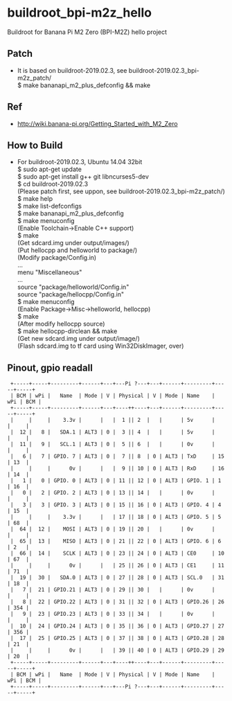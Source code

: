 # buildroot_bpi-m2z_hello
Buildroot for Banana Pi M2 Zero (BPI-M2Z) hello project

## Patch  
* It is based on buildroot-2019.02.3, see buildroot-2019.02.3_bpi-m2z_patch/  
$ make bananapi_m2_plus_defconfig && make  

## Ref  
* http://wiki.banana-pi.org/Getting_Started_with_M2_Zero  

## How to Build  
* For buildroot-2019.02.3, Ubuntu 14.04 32bit     
$ sudo apt-get update  
$ sudo apt-get install g++ git libncurses5-dev    
$ cd buildroot-2019.02.3   
(Please patch first, see uppon, see buildroot-2019.02.3_bpi-m2z_patch/)   
$ make help  
$ make list-defconfigs    
$ make bananapi_m2_plus_defconfig  
$ make menuconfig  
(Enable Toolchain->Enable C++ support)  
$ make  
(Get sdcard.img under output/images/)  
(Put hellocpp and helloworld to package/)  
(Modify package/Config.in)  
...  
menu "Miscellaneous"  
...  
source "package/helloworld/Config.in"  
source "package/hellocpp/Config.in"  
$ make menuconfig  
(Enable Package->Misc->helloworld, hellocpp)  
$ make  
(After modify hellocpp source)  
$ make hellocpp-dirclean && make  
(Get new sdcard.img under output/image/)  
(Flash sdcard.img to tf card using Win32DiskImager, over)  

## Pinout, gpio readall  
```  
 +-----+-----+---------+------+---+---Pi ?---+---+------+---------+-----+-----+
 | BCM | wPi |   Name  | Mode | V | Physical | V | Mode | Name    | wPi | BCM |
 +-----+-----+---------+------+---+----++----+---+------+---------+-----+-----+
 |     |     |    3.3v |      |   |  1 || 2  |   |      | 5v      |     |     |
 |  12 |   8 |   SDA.1 | ALT3 | 0 |  3 || 4  |   |      | 5v      |     |     |
 |  11 |   9 |   SCL.1 | ALT3 | 0 |  5 || 6  |   |      | 0v      |     |     |
 |   6 |   7 | GPIO. 7 | ALT3 | 0 |  7 || 8  | 0 | ALT3 | TxD     | 15  | 13  |
 |     |     |      0v |      |   |  9 || 10 | 0 | ALT3 | RxD     | 16  | 14  |
 |   1 |   0 | GPIO. 0 | ALT3 | 0 | 11 || 12 | 0 | ALT3 | GPIO. 1 | 1   | 16  |
 |   0 |   2 | GPIO. 2 | ALT3 | 0 | 13 || 14 |   |      | 0v      |     |     |
 |   3 |   3 | GPIO. 3 | ALT3 | 0 | 15 || 16 | 0 | ALT3 | GPIO. 4 | 4   | 15  |
 |     |     |    3.3v |      |   | 17 || 18 | 0 | ALT3 | GPIO. 5 | 5   | 68  |
 |  64 |  12 |    MOSI | ALT3 | 0 | 19 || 20 |   |      | 0v      |     |     |
 |  65 |  13 |    MISO | ALT3 | 0 | 21 || 22 | 0 | ALT3 | GPIO. 6 | 6   | 2   |
 |  66 |  14 |    SCLK | ALT3 | 0 | 23 || 24 | 0 | ALT3 | CE0     | 10  | 67  |
 |     |     |      0v |      |   | 25 || 26 | 0 | ALT3 | CE1     | 11  | 71  |
 |  19 |  30 |   SDA.0 | ALT3 | 0 | 27 || 28 | 0 | ALT3 | SCL.0   | 31  | 18  |
 |   7 |  21 | GPIO.21 | ALT3 | 0 | 29 || 30 |   |      | 0v      |     |     |
 |   8 |  22 | GPIO.22 | ALT3 | 0 | 31 || 32 | 0 | ALT3 | GPIO.26 | 26  | 354 |
 |   9 |  23 | GPIO.23 | ALT3 | 0 | 33 || 34 |   |      | 0v      |     |     |
 |  10 |  24 | GPIO.24 | ALT3 | 0 | 35 || 36 | 0 | ALT3 | GPIO.27 | 27  | 356 |
 |  17 |  25 | GPIO.25 | ALT3 | 0 | 37 || 38 | 0 | ALT3 | GPIO.28 | 28  | 21  |
 |     |     |      0v |      |   | 39 || 40 | 0 | ALT3 | GPIO.29 | 29  | 20  |
 +-----+-----+---------+------+---+----++----+---+------+---------+-----+-----+
 | BCM | wPi |   Name  | Mode | V | Physical | V | Mode | Name    | wPi | BCM |
 +-----+-----+---------+------+---+---Pi ?---+---+------+---------+-----+-----+
```  
